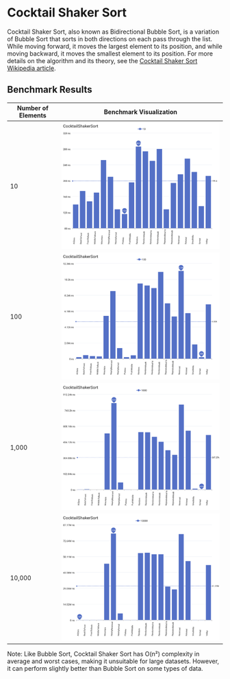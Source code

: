 # Cocktail Shaker Sort

Cocktail Shaker Sort, also known as Bidirectional Bubble Sort, is a variation of Bubble Sort that sorts in both directions on each pass through the list. While moving forward, it moves the largest element to its position, and while moving backward, it moves the smallest element to its position. For more details on the algorithm and its theory, see the [Cocktail Shaker Sort Wikipedia article](https://en.wikipedia.org/wiki/Cocktail_shaker_sort).

## Benchmark Results

| Number of Elements | Benchmark Visualization                                                                          |
| ------------------ | ------------------------------------------------------------------------------------------------ |
| 10                 | <img src="../../images/perf/algo/CocktailShakerSort_cat_d_series_s_10$_bars.svg" width="600">    |
| 100                | <img src="../../images/perf/algo/CocktailShakerSort_cat_d_series_s_100$_bars.svg" width="600">   |
| 1,000              | <img src="../../images/perf/algo/CocktailShakerSort_cat_d_series_s_1000$_bars.svg" width="600">  |
| 10,000             | <img src="../../images/perf/algo/CocktailShakerSort_cat_d_series_s_10000$_bars.svg" width="600"> |

Note: Like Bubble Sort, Cocktail Shaker Sort has O(n²) complexity in average and worst cases, making it unsuitable for large datasets. However, it can perform slightly better than Bubble Sort on some types of data.